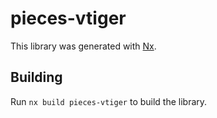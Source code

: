 # pieces-vtiger

This library was generated with [Nx](https://nx.dev).

## Building

Run `nx build pieces-vtiger` to build the library.
